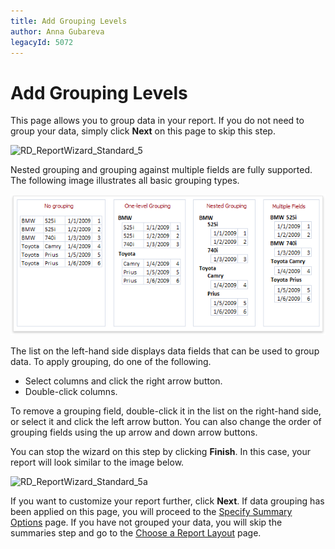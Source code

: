 ```yaml
---
title: Add Grouping Levels
author: Anna Gubareva
legacyId: 5072
---
```

# Add Grouping Levels
This page allows you to group data in your report. If you do not need to group your data, simply click **Next** on this page to skip this step.

![RD_ReportWizard_Standard_5](../../../../../images/img8323.png)

Nested grouping and grouping against multiple fields are fully supported. The following image illustrates all basic grouping types.

![Reports-GroupingConcept](../../../../../images/img9139.png)

The list on the left-hand side displays data fields that can be used to group data. To apply grouping, do one of the following.
* Select columns and click the right arrow button.
* Double-click columns.

To remove a grouping field, double-click it in the list on the right-hand side, or select it and click the left arrow button. You can also change the order of grouping fields using the up arrow and down arrow buttons.

You can stop the wizard on this step by clicking **Finish**. In this case, your report will look similar to the image below.

![RD_ReportWizard_Standard_5a](../../../../../images/img9145.png)

If you want to customize your report further, click **Next**. If data grouping has been applied on this page, you will proceed to the [Specify Summary Options](specify-summary-options.md) page. If you have not grouped your data, you will skip the summaries step and go to the [Choose a Report Layout](choose-a-report-layout.md) page.